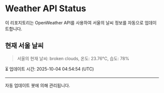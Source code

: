 
# Weather API Status

이 리포지토리는 OpenWeather API를 사용하여 서울의 날씨 정보를 자동으로 업데이트합니다.

## 현재 서울 날씨
> 서울의 현재 날씨: broken clouds, 온도: 23.76°C, 습도: 78%

⏳ 업데이트 시간: 2025-10-04 04:54:54 (UTC)

---
자동 업데이트 봇에 의해 관리됩니다.
